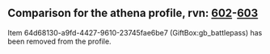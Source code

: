 ## Comparison for the athena profile, rvn: [602](https://github.com/PRO100KatYT/FortniteProfileRevisions/tree/main/profiles/athena/602%20athena.json)-[603](https://github.com/PRO100KatYT/FortniteProfileRevisions/tree/main/profiles/athena/603%20athena.json)

Item 64d68130-a9fd-4427-9610-23745fae6be7 (GiftBox:gb_battlepass) has been removed from the profile.
<br><br>
